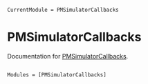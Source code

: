 ```@meta
CurrentModule = PMSimulatorCallbacks
```

# PMSimulatorCallbacks

Documentation for [PMSimulatorCallbacks](https://github.com/timknab/PMSimulatorCallbacks.jl).

```@index
```

```@autodocs
Modules = [PMSimulatorCallbacks]
```
